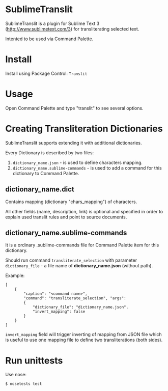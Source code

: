 SublimeTranslit
===============

SublimeTranslit is a plugin for Sublime Text 3
(http://www.sublimetext.com/3) for transliterating selected text.

Intented to be used via Command Palette.


Install
=======

Install using Package Control: `Translit`


Usage
=====

Open Command Palette and type "translit" to see several options.


Creating Transliteration Dictionaries
=====================================

SublimeTranslit supports extending it with additional dictionaries.

Every Dictionary is described by two files:

1. `dictionary_name.json` - is used to define characters mapping.
2. `dictionary_name.sublime-commands` - is used to add a command for this
dictionary to Command Palette.


dictionary_name.dict
--------------------

Contains mapping (dictionary "chars_mapping") of characters.

All other fields (name, description, link) is optional and specified in order
to explain used translit rules and point to source documents.


dictionary_name.sublime-commands
--------------------------------

It is a ordinary .sublime-commands file for Command Palette item for this
dictionary.

Should run command `transliterate_selection` with parameter
`dictionary_file` - a file name of **dictionary_name.json** (without path).

Example:

    [
        {
            "caption": "<command name>",
            "command": "transliterate_selection", "args":
            {
                "dictionary_file": "dictionary_name.json".
                "invert_mapping": false
            }
        }
    ]

`invert_mapping` field will trigger inverting of mapping from JSON file which
is useful to use one mapping file to define two transliterations (both sides).


Run unittests
=============

Use nose:

    $ nosetests test

